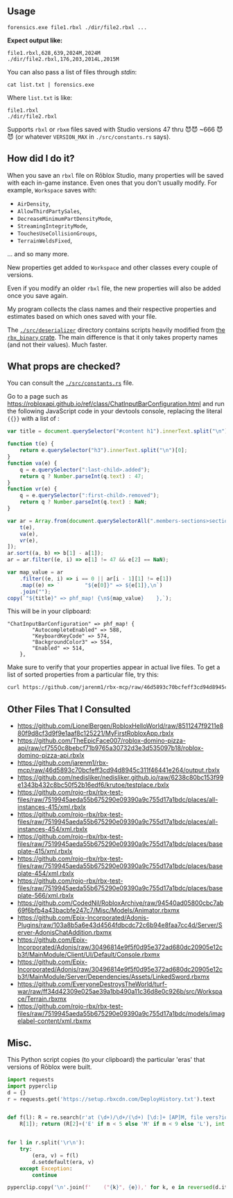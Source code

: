 ## Usage

```
forensics.exe file1.rbxl ./dir/file2.rbxl ...
```

**Expect output like:**

```
file1.rbxl,628,639,2024M,2024M
./dir/file2.rbxl,176,203,2014L,2015M
```

You can also pass a list of files through _stdin_:

```
cat list.txt | forensics.exe
```

Where `list.txt` is like:

```
file1.rbxl
./dir/file2.rbxl
```

Supports `rbxl` or `rbxm` files saved with Studio versions 47 thru 😈😈 ~666 😈😈 (or whatever `VERSION_MAX` in `./src/constants.rs` says).

## How did I do it?

When you save an `rbxl` file on Rōblox Studio, many properties will be saved with each in-game instance. Even ones that you don't usually modify. For example, `Workspace` saves with:

- `AirDensity`,
- `AllowThirdPartySales`,
- `DecreaseMinimumPartDensityMode`,
- `StreamingIntegrityMode`,
- `TouchesUseCollisionGroups`,
- `TerrainWeldsFixed`,

... and so many more.

New properties get added to `Workspace` and other classes every couple of versions.

Even if you modify an older `rbxl` file, the new properties will also be added once you save again.

My program collects the class names and their respective properties and estimates based on which ones saved with your file.

The [`./src/deserializer`](./src/deserializer/) directory contains scripts heavily modified from [the `rbx_binary` crate](https://github.com/rojo-rbx/rbx-dom/tree/master/rbx_binary). The main difference is that it only takes property names (and not their values). Much faster.

## What props are checked?

You can consult the [`./src/constants.rs`](./src/constants.rs) file.

Go to a page such as https://robloxapi.github.io/ref/class/ChatInputBarConfiguration.html and run the following JavaScript code in your devtools console, replacing the literal `{{}}` with a list of :

```js
var title = document.querySelector("#content h1").innerText.split("\n")[0];

function t(e) {
	return e.querySelector("h3").innerText.split("\n")[0];
}
function va(e) {
	q = e.querySelector(":last-child>.added");
	return q ? Number.parseInt(q.text) : 47;
}
function vr(e) {
	q = e.querySelector(":first-child>.removed");
	return q ? Number.parseInt(q.text) : NaN;
}

var ar = Array.from(document.querySelectorAll(".members-sections>section:has(.col-valuetype)")).map((e) => [
	t(e),
	va(e),
	vr(e),
]);
ar.sort((a, b) => b[1] - a[1]);
ar = ar.filter((e, i) => e[1] != 47 && e[2] == NaN);

var map_value = ar
	.filter((e, i) => i == 0 || ar[i - 1][1] != e[1])
	.map((e) => `        "${e[0]}" => ${e[1]},\n`)
	.join("");
copy(`"${title}" => phf_map! {\n${map_value}    },`);
```

This will be in your clipboard:

```
"ChatInputBarConfiguration" => phf_map! {
        "AutocompleteEnabled" => 588,
        "KeyboardKeyCode" => 574,
        "BackgroundColor3" => 554,
        "Enabled" => 514,
    },
```

Make sure to verify that your properties appear in actual live files. To get a list of sorted properties from a particular file, try this:

```sh
curl https://github.com/jarenm1/rbx-mcp/raw/46d5893c70bcfeff3cd94d8945c311f46441e264/output.rbxlx -L | grep -P "(?<=class=`")[^`"]+" -o | sort -u
```

## Other Files That I Consulted

- https://github.com/LionelBergen/RobloxHelloWorld/raw/8511247f9211e880f9d8cf3d9f9e1aaf8c125221/MyFirstRobloxApp.rbxlx
- https://github.com/TheEpicFace007/roblox-domino-pizza-api/raw/cf7550c8bebcf71b9765a30732d3e3d535097b18/roblox-domino-pizza-api.rbxlx
- https://github.com/jarenm1/rbx-mcp/raw/46d5893c70bcfeff3cd94d8945c311f46441e264/output.rbxlx
- https://github.com/nedisliker/nedisliker.github.io/raw/6238c80bc153f99e1343b432c8bc50f52b16edf6/krutoe/testplace.rbxlx
- https://github.com/rojo-rbx/rbx-test-files/raw/7519945aeda55b675290e09390a9c755d17a1bdc/places/all-instances-415/xml.rbxlx
- https://github.com/rojo-rbx/rbx-test-files/raw/7519945aeda55b675290e09390a9c755d17a1bdc/places/all-instances-454/xml.rbxlx
- https://github.com/rojo-rbx/rbx-test-files/raw/7519945aeda55b675290e09390a9c755d17a1bdc/places/baseplate-415/xml.rbxlx
- https://github.com/rojo-rbx/rbx-test-files/raw/7519945aeda55b675290e09390a9c755d17a1bdc/places/baseplate-454/xml.rbxlx
- https://github.com/rojo-rbx/rbx-test-files/raw/7519945aeda55b675290e09390a9c755d17a1bdc/places/baseplate-566/xml.rbxlx
- https://github.com/CodedNil/RobloxArchive/raw/94540ad05800cbc7ab69f6bfb4a43bacbfe247c7/Misc/Models/Animator.rbxmx
- https://github.com/Epix-Incorporated/Adonis-Plugins/raw/103a8b5a6e43d4564fdbcdc72c6b94e8faa7cc4d/Server/Server-AdonisChatAddition.rbxmx
- https://github.com/Epix-Incorporated/Adonis/raw/30496814e9f5f0d95e372ad680dc20905e12cb3f/MainModule/Client/UI/Default/Console.rbxmx
- https://github.com/Epix-Incorporated/Adonis/raw/30496814e9f5f0d95e372ad680dc20905e12cb3f/MainModule/Server/Dependencies/Assets/LinkedSword.rbxmx
- https://github.com/EveryoneDestroysTheWorld/turf-war/raw/ff34d42309e025ae39a1bb490a11c36d8e0c926b/src/Workspace/Terrain.rbxmx
- https://github.com/rojo-rbx/rbx-test-files/raw/7519945aeda55b675290e09390a9c755d17a1bdc/models/imagelabel-content/xml.rbxmx

## Misc.

This Python script copies (to your clipboard) the particular 'eras' that versions of Rōblox were built.

```py
import requests
import pyperclip
d = {}
r = requests.get('https://setup.rbxcdn.com/DeployHistory.txt').text


def f(l): R = re.search(r'at (\d+)/\d+/(\d+) [\d:]+ [AP]M, file vers?ion: 0, (\d+)', l); m = int(
    R[1]); return (R[2]+('E' if m < 5 else 'M' if m < 9 else 'L'), int(R[3]))


for l in r.split('\r\n'):
    try:
        (era, v) = f(l)
        d.setdefault(era, v)
    except Exception:
        continue

pyperclip.copy('\n'.join(f'    ("{k}", {e}),' for k, e in reversed(d.items())))
```
